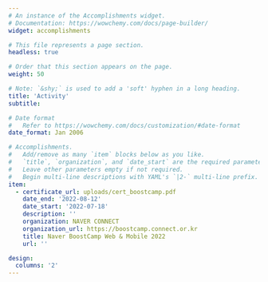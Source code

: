 ```yaml
---
# An instance of the Accomplishments widget.
# Documentation: https://wowchemy.com/docs/page-builder/
widget: accomplishments

# This file represents a page section.
headless: true

# Order that this section appears on the page.
weight: 50

# Note: `&shy;` is used to add a 'soft' hyphen in a long heading.
title: 'Activity'
subtitle:

# Date format
#   Refer to https://wowchemy.com/docs/customization/#date-format
date_format: Jan 2006

# Accomplishments.
#   Add/remove as many `item` blocks below as you like.
#   `title`, `organization`, and `date_start` are the required parameters.
#   Leave other parameters empty if not required.
#   Begin multi-line descriptions with YAML's `|2-` multi-line prefix.
item:
  - certificate_url: uploads/cert_boostcamp.pdf
    date_end: '2022-08-12'
    date_start: '2022-07-18'
    description: ''
    organization: NAVER CONNECT
    organization_url: https://boostcamp.connect.or.kr
    title: Naver BoostCamp Web & Mobile 2022
    url: ''

design:
  columns: '2'
---
```

